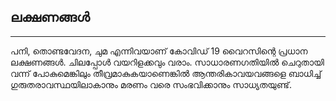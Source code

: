 ## ലക്ഷണങ്ങള്‍

---

പനി, തൊണ്ടവേദന, ചുമ എന്നിവയാണ് കോവിഡ് 19 വൈറസിന്റെ പ്രധാന ലക്ഷണങ്ങള്‍. ചിലപ്പോള്‍ വയറിളക്കവും വരാം. സാധാരണഗതിയില്‍ ചെറുതായി വന്ന് പോകുമെങ്കിലും തീവ്രമാകുകയാണെങ്കില്‍ ആന്തരികാവയവങ്ങളെ ബാധിച്ച് ഗുരുതരാവസ്ഥയിലാകാനും മരണം വരെ സംഭവിക്കാനും സാധ്യതയുണ്ട്.

